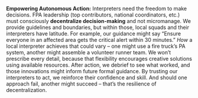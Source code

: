 **Empowering Autonomous Action:** Interpreters need the freedom to make decisions. FPA leadership (top contributors, national coordinators, etc.) must consciously **decentralize decision-making** and not micromanage. We provide guidelines and boundaries, but within those, local squads and their interpreters have latitude. For example, our guidance might say “Ensure everyone in an affected area gets the critical alert within 30 minutes.” _How_ a local interpreter achieves that could vary – one might use a fire truck’s PA system, another might assemble a volunteer runner team. We won’t prescribe every detail, because that flexibility encourages creative solutions using available resources. After action, we debrief to see what worked, and those innovations might inform future formal guidance. By trusting our interpreters to act, we reinforce their confidence and skill. And should one approach fail, another might succeed – that’s the resilience of decentralization.